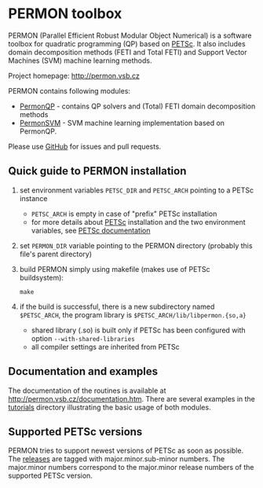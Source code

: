 PERMON toolbox
================================
PERMON (Parallel Efficient Robust Modular Object Numerical) is a software toolbox for quadratic programming (QP) based on [PETSc](http://www.mcs.anl.gov/petsc/). It also includes domain decomposition methods (FETI and Total FETI) and Support Vector Machines (SVM) machine learning methods.

Project homepage: <http://permon.vsb.cz>  

PERMON contains following modules:

* [PermonQP](http://permon.vsb.cz/permonqp.htm) - contains QP solvers and (Total) FETI domain decomposition methods
* [PermonSVM](http://permon.vsb.cz/permonsvm.htm) - SVM machine learning implementation based on PermonQP.

Please use [GitHub](https://github.com/permon/permon) for issues and pull requests.

Quick guide to PERMON installation
------------------------------------

1. set environment variables `PETSC_DIR` and `PETSC_ARCH` pointing to a PETSc instance
   - `PETSC_ARCH` is empty in case of "prefix" PETSc installation
   - for more details about [PETSc](http://www.mcs.anl.gov/petsc/) installation and the two environment variables, see [PETSc documentation](http://www.mcs.anl.gov/petsc/documentation/installation.html)
2. set `PERMON_DIR` variable pointing to the PERMON directory (probably this file's parent directory)
3. build PERMON simply using makefile (makes use of PETSc buildsystem):

     `make`
4. if the build is successful, there is a new subdirectory named `$PETSC_ARCH`, the program library is `$PETSC_ARCH/lib/libpermon.{so,a}`
   - shared library (.so) is built only if PETSc has been configured with option `--with-shared-libraries`
   - all compiler settings are inherited from PETSc

Documentation and examples
----------------------------------
The documentation of the routines is available at <http://permon.vsb.cz/documentation.htm>. There are several examples in the [tutorials](https://github.com/permon/permon/tree/master/src/tutorials) directory illustrating the basic usage of both modules.

Supported PETSc versions
----------------------------------
PERMON tries to support newest versions of PETSc as soon as possible. The [releases](https://github.com/permon/permon/releases) are tagged with major.minor.sub-minor numbers. The major.minor numbers correspond to the major.minor release numbers of the supported PETSc version.

